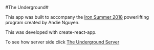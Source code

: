 #The Underground#

This app was built to accompany the [Iron Summer 2018](http://www.andienguyen.com/p/iron-summer-2018-program.html) powerlifting program created by Andie Nguyen.

This was developed with create-react-app. 

To see how server side click [The Underground Server](https://github.com/tammyztian/the_underground_server)